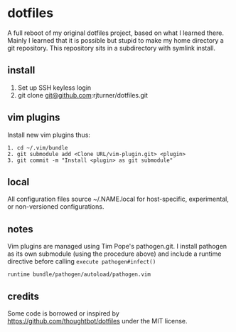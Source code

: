 dotfiles
========

A full reboot of my original dotfiles project, based on what I learned there.
Mainly I learned that it is possible but stupid to make my home directory a git
repository. This repository sits in a subdirectory with symlink install.

install
-------

1. Set up SSH keyless login
2. git clone git@github.com:rjturner/dotfiles.git

vim plugins
-----------

Install new vim plugins thus:

    1. cd ~/.vim/bundle
    2. git submodule add <Clone URL/vim-plugin.git> <plugin>
    3. git commit -m "Install <plugin> as git submodule"

local
-----

All configuration files source ~/.NAME.local for host-specific, experimental,
or non-versioned configurations.

notes
-----

Vim plugins are managed using Tim Pope's pathogen.git.  I install pathogen as
its own submodule (using the procedure above) and include a runtime directive
before calling `execute pathogen#infect()`

    runtime bundle/pathogen/autoload/pathogen.vim

credits
-------

Some code is borrowed or inspired by https://github.com/thoughtbot/dotfiles
under the MIT license.
